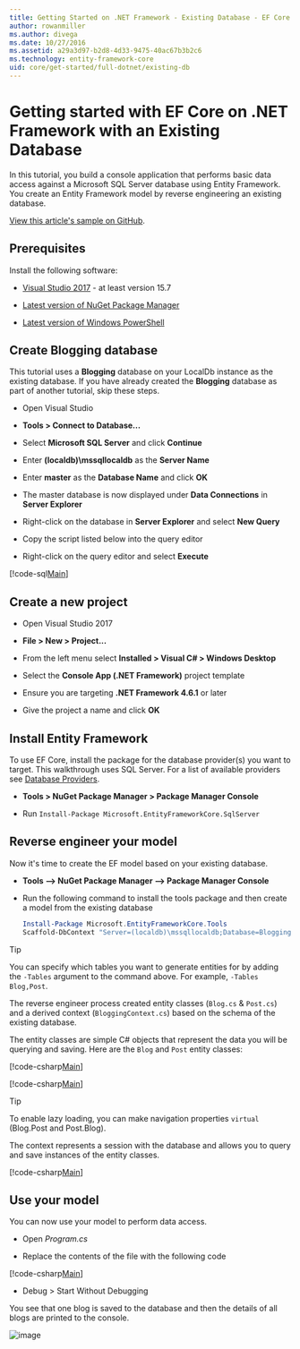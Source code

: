 ```yaml
---
title: Getting Started on .NET Framework - Existing Database - EF Core
author: rowanmiller
ms.author: divega
ms.date: 10/27/2016
ms.assetid: a29a3d97-b2d8-4d33-9475-40ac67b3b2c6
ms.technology: entity-framework-core
uid: core/get-started/full-dotnet/existing-db
---
```


# Getting started with EF Core on .NET Framework with an Existing Database

In this tutorial, you build a console application that performs basic data access against a Microsoft SQL Server database using Entity Framework. You create an Entity Framework model by reverse engineering an existing database.

[View this article's sample on GitHub](https://github.com/aspnet/EntityFramework.Docs/tree/master/samples/core/GetStarted/FullNet/ConsoleApp.ExistingDb).

## Prerequisites

Install the following software:

* [Visual Studio 2017](https://www.visualstudio.com/downloads/) - at least version 15.7

* [Latest version of NuGet Package Manager](https://dist.nuget.org/index.html)

* [Latest version of Windows PowerShell](https://docs.microsoft.com/powershell/scripting/setup/installing-windows-powershell)

## Create Blogging database

This tutorial uses a **Blogging** database on your LocalDb instance as the existing database. If you have already created the **Blogging** database as part of another tutorial, skip these steps.

* Open Visual Studio

* **Tools > Connect to Database...**

* Select **Microsoft SQL Server** and click **Continue**

* Enter **(localdb)\mssqllocaldb** as the **Server Name**

* Enter **master** as the **Database Name** and click **OK**

* The master database is now displayed under **Data Connections** in **Server Explorer**

* Right-click on the database in **Server Explorer** and select **New Query**

* Copy the script listed below into the query editor

* Right-click on the query editor and select **Execute**

[!code-sql[Main](../_shared/create-blogging-database-script.sql)]

## Create a new project

* Open Visual Studio 2017

* **File > New > Project...**

* From the left menu select **Installed > Visual C# > Windows Desktop**

* Select the **Console App (.NET Framework)** project template

* Ensure you are targeting **.NET Framework 4.6.1** or later

* Give the project a name and click **OK**

## Install Entity Framework

To use EF Core, install the package for the database provider(s) you want to target. This walkthrough uses SQL Server. For a list of available providers see [Database Providers](../../providers/index.md).

* **Tools > NuGet Package Manager > Package Manager Console**

* Run `Install-Package Microsoft.EntityFrameworkCore.SqlServer`

## Reverse engineer your model

Now it's time to create the EF model based on your existing database.

* **Tools –> NuGet Package Manager –> Package Manager Console**

* Run the following command to install the tools package and then create a model from the existing database

  ``` powershell
  Install-Package Microsoft.EntityFrameworkCore.Tools
  Scaffold-DbContext "Server=(localdb)\mssqllocaldb;Database=Blogging;Trusted_Connection=True;" Microsoft.EntityFrameworkCore.SqlServer
  ```

> [!TIP]  
> You can specify which tables you want to generate entities for by adding the `-Tables` argument to the command above. For example, `-Tables Blog,Post`.

The reverse engineer process created entity classes (`Blog.cs` & `Post.cs`) and a derived context (`BloggingContext.cs`) based on the schema of the existing database.

The entity classes are simple C# objects that represent the data you will be querying and saving. Here are the `Blog` and `Post` entity classes:

 [!code-csharp[Main](../../../../samples/core/GetStarted/FullNet/ConsoleApp.ExistingDb/Models/Blog.cs)]

[!code-csharp[Main](../../../../samples/core/GetStarted/FullNet/ConsoleApp.ExistingDb/Models/Post.cs)]

> [!TIP]  
> To enable lazy loading, you can make navigation properties `virtual` (Blog.Post and Post.Blog).

The context represents a session with the database and allows you to query and save instances of the entity classes.

[!code-csharp[Main](../../../../samples/core/GetStarted/FullNet/ConsoleApp.ExistingDb/Models/BloggingContext.cs)]

## Use your model

You can now use your model to perform data access.

* Open *Program.cs*

* Replace the contents of the file with the following code

[!code-csharp[Main](../../../../samples/core/GetStarted/FullNet/ConsoleApp.ExistingDb/Program.cs)] 

* Debug > Start Without Debugging

You see that one blog is saved to the database and then the details of all blogs are printed to the console.

![image](_static/output-existing-db.png)
